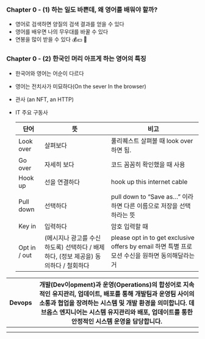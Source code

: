 ### Chapter 0 - (1) 하는 일도 바쁜데, 왜 영어를 배워야 할까?

- 영어로 검색하면 양질의 검색 결과를 얻을 수 있다
- 영어를 배우면 나의 무우대를 바꿀 수 있다
- 연봉을 많이 받을 수 있다 💰💵 💸

### Chapter 0 - (2) 한국인 머리 아프게 하는 영어의 특징

- 한국어와 영어는 어순이 다르다
- 영어는 전치사가 미묘하다(On the sever In the browser)
- 관사 (an NFT, an HTTP)
- IT 주요 구동사
  
    | 단어 | 뜻 | 비고 |
    | --- | --- | --- |
    | Look over | 살펴보다 | 풀리퀘스트 살펴볼 때 look over 하면 됨. |
    | Go over | 자세히 보다 | 코드 꼼꼼히 확인했을 때 사용 |
    | Hook up | 선을 연결하다 | hook up this internet cable |
    | Pull down | 선택하다 | pull down to “Save as…” 이라 하면 다른 이름으로 저장을 선택하라는 뜻 |
    | Key in | 입력하다 | 암호 입력할 때 |
    | Opt in / out | (메시지나 광고를 수신하도록) 선택하다 / 배제하다, (정보 제공을) 동의하다 / 철회하다 | please opt in to get exclusive offers by email 하면 특별 프로모션 수신을 원하면 동의해달라는 거 |

| Devops | 개발(Dev이opment)과 운영(Operations)의 합성어로 지속적인 유지관리, 업데이트, 배포를 통해 개발팀과 운영팀 사이의 소통과 협업을 장려하는 시스템 및 개발 환경을 의미합니다. 데브옵스 엔지니어는 시스템 유지관리와 배포, 업데이트를 통한 안정적인 시스템 운영을 담당합니다. |
| --- | --- |
|  |  |
|  |  |
